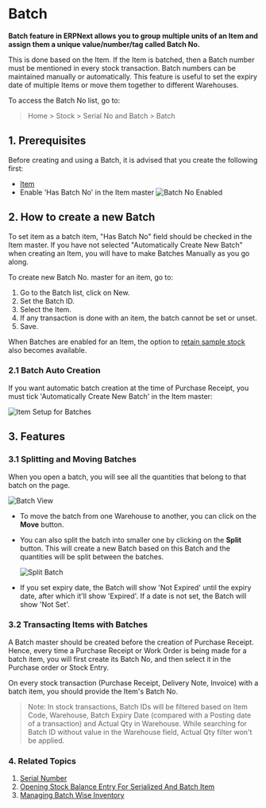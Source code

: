 <!-- add-breadcrumbs -->
# Batch

**Batch feature in ERPNext allows you to group multiple units of an Item and assign them a unique value/number/tag called Batch No.**

This is done based on the Item. If the Item is batched, then a Batch number must be mentioned in every stock transaction. Batch numbers can be maintained manually or automatically. This feature is useful to set the expiry date of multiple Items or move them together to different Warehouses.

To access the Batch No list, go to:
> Home > Stock > Serial No and Batch > Batch


## 1. Prerequisites
Before creating and using a Batch, it is advised that you create the following first:

* [Item](/docs/user/manual/en/stock/item)
* Enable 'Has Batch No' in the Item master
    ![Batch No Enabled](/docs/v12/assets/img/stock/batch-no-enabled.png)


## 2. How to create a new Batch

To set item as a batch item, "Has Batch No" field should be checked in the Item master. If you have not selected "Automatically Create New Batch" when creating an Item, you will have to make Batches Manually as you go along. 

To create new Batch No. master for an item, go to:

1. Go to the Batch list, click on New.
1. Set the Batch ID.
1. Select the Item.
1. If any transaction is done with an item, the batch cannot be set or unset.
1. Save.

When Batches are enabled for an Item, the option to [retain sample stock](/docs/user/manual/en/stock/retain-sample-stock) also becomes available. 

### 2.1 Batch Auto Creation
If you want automatic batch creation at the time of Purchase Receipt, you must tick 'Automatically Create New Batch' in the Item master:

<img class="screenshot" alt="Item Setup for Batches" src="{{docs_base_url}}/v12/assets/img/stock/item_setup_for_batch.png">

## 3. Features
### 3.1 Splitting and Moving Batches

When you open a batch, you will see all the quantities that belong to that batch on the page.

<img class="screenshot" alt="Batch View" src="{{docs_base_url}}/v12/assets/img/stock/batch_view.png">

* To move the batch from one Warehouse to another, you can click on the **Move** button.

* You can also split the batch into smaller one by clicking on the **Split** button. This will create a new Batch based on this Batch and the quantities will be split between the batches.

    ![Split Batch](/docs/v12/assets/img/stock/batch_split.png)

* If you set expiry date, the Batch will show 'Not Expired' until the expiry date, after which it'll show 'Expired'. If a date is not set, the Batch will show 'Not Set'.

### 3.2 Transacting Items with Batches

A Batch master should be created before the creation of Purchase Receipt.
Hence, every time a Purchase Receipt or Work Order is being made for a batch item,
you will first create its Batch No, and then select it in the Purchase order or Stock Entry.

On every stock transaction (Purchase Receipt, Delivery Note, Invoice) with a batch item,
you should provide the Item's Batch No.

> Note: In stock transactions, Batch IDs will be filtered based on Item Code, Warehouse,
Batch Expiry Date (compared with a Posting date of a transaction) and Actual Qty in Warehouse.
While searching for Batch ID  without value in the Warehouse field, Actual Qty filter won't be applied.

### 4. Related Topics
1. [Serial Number](/docs/user/manual/en/stock/serial-no)
1. [Opening Stock Balance Entry For Serialized And Batch Item](/docs/user/manual/en/stock/articles/opening-stock-balance-entry-for-serialized-and-batch-item)
1. [Managing Batch Wise Inventory](/docs/user/manual/en/stock/articles/managing-batch-wise-inventory)
